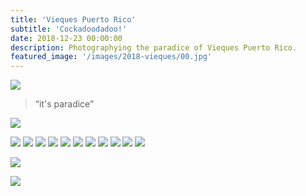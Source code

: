 ```yaml
---
title: 'Vieques Puerto Rico'
subtitle: 'Cockadoodadoo!'
date: 2018-12-23 00:00:00
description: Photographying the paradice of Vieques Puerto Rico.
featured_image: '/images/2018-vieques/00.jpg'
---
```


![](/images/2018-vieques/00.jpg)


> “it's paradice”

![](/images/2018-vieques/23.jpg)

<!-- 
### Image galleries -->

<div class="gallery" data-columns="2">
	<img src="/images/2018-vieques/10.jpg">
	<img src="/images/2018-vieques/11.jpg">
	<img src="/images/2018-vieques/12.jpg">
	<img src="/images/2018-vieques/13.jpg">
	<img src="/images/2018-vieques/14.jpg">
	<img src="/images/2018-vieques/15.jpg">
	<img src="/images/2018-vieques/16.jpg">
	<img src="/images/2018-vieques/17.jpg">
	<img src="/images/2018-vieques/18.jpg">
	<img src="/images/2018-vieques/19.jpg">
	<img src="/images/2018-vieques/20.jpg">
</div>


![](/images/2018-vieques/21.jpg)



![](/images/2018-vieques/24.jpg)

